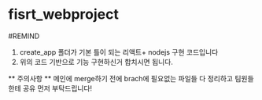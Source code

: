 # fisrt_webproject

#REMIND

1. create_app 폴더가 기본 틀이 되는 리액트+ nodejs 구현 코드입니다
2. 위의 코드 기반으로 기능 구현하신거 합치시면 됩니다.

** 주의사항 **
메인에 merge하기 전에 brach에 필요없는 파일들 다 정리하고 팀원들한테 공유 먼저 부탁드립니다!
